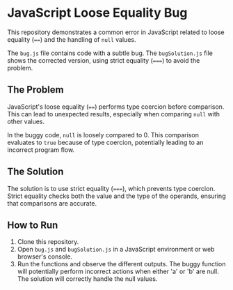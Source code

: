 # JavaScript Loose Equality Bug

This repository demonstrates a common error in JavaScript related to loose equality (`==`) and the handling of `null` values.

The `bug.js` file contains code with a subtle bug. The `bugSolution.js` file shows the corrected version, using strict equality (`===`) to avoid the problem.

## The Problem

JavaScript's loose equality (`==`) performs type coercion before comparison. This can lead to unexpected results, especially when comparing `null` with other values.

In the buggy code, `null` is loosely compared to 0.  This comparison evaluates to `true` because of type coercion, potentially leading to an incorrect program flow.

## The Solution

The solution is to use strict equality (`===`), which prevents type coercion. Strict equality checks both the value and the type of the operands, ensuring that comparisons are accurate.

## How to Run

1. Clone this repository.
2. Open `bug.js` and `bugSolution.js` in a JavaScript environment or web browser's console.
3. Run the functions and observe the different outputs.  The buggy function will potentially perform incorrect actions when either 'a' or 'b' are null. The solution will correctly handle the null values.
